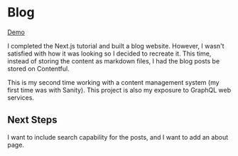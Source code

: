 # Blog


[Demo](https://blog-i0454ry34-serey-roth.vercel.app/)

I completed the Next.js tutorial and built a blog website. However, I wasn't satisfied with how it was looking so I decided to 
recreate it. This time, instead of storing the content as markdown files, I had the blog posts be stored on Contentful.

This is my second time working with a content management system (my first time was with Sanity). This project is also my exposure to
GraphQL web services.

## Next Steps
I want to include search capability for the posts, and I want to add an about page.